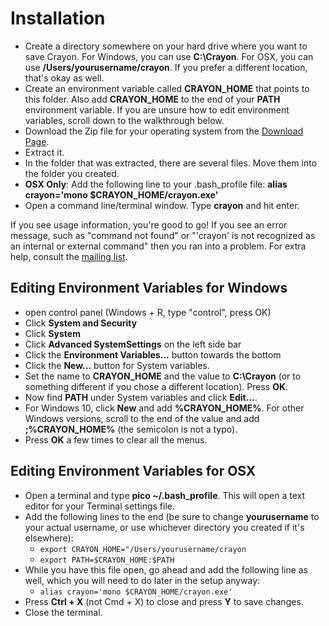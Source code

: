 # Installation

- Create a directory somewhere on your hard drive where you want to save Crayon. For Windows, you can use **C:\Crayon**. For OSX, you can use **/Users/yourusername/crayon**. If you prefer a different location, that's okay as well.
- Create an environment variable called **CRAYON_HOME** that points to this folder. Also add **CRAYON_HOME** to the end of your **PATH** environment variable. If you are unsure how to edit environment variables, scroll down to the walkthrough below.
- Download the Zip file for your operating system from the [Download Page](http://crayonlang.org/download).
- Extract it. 
- In the folder that was extracted, there are several files. Move them into the folder you created. 
- **OSX Only**: Add the following line to your .bash_profile file: **alias crayon='mono $CRAYON_HOME/crayon.exe'**
- Open a command line/terminal window. Type **crayon** and hit enter. 

If you see usage information, you're good to go! If you see an error message, such as "command not found" or "'crayon' is not recognized as an internal or external command" then you ran into a problem. For extra help, consult the [mailing list](https://groups.google.com/forum/#!forum/crayon-lang).

## Editing Environment Variables for Windows
- open control panel (Windows + R, type "control", press OK)
- Click **System and Security**
- Click **System**
- Click **Advanced SystemSettings** on the left side bar
- Click the **Environment Variables...** button towards the bottom
- Click the **New...** button for System variables. 
- Set the name to **CRAYON_HOME** and the value to **C:\Crayon** (or to something different if you chose a different location). Press **OK**.
- Now find **PATH** under System variables and click **Edit...**. 
- For Windows 10, click **New** and add **%CRAYON_HOME%**. For other Windows versions, scroll to the end of the value and add **;%CRAYON_HOME%** (the semicolon is not a typo). 
- Press **OK** a few times to clear all the menus. 

## Editing Environment Variables for OSX
- Open a terminal and type **pico ~/.bash_profile**. This will open a text editor for your Terminal settings file. 
- Add the following lines to the end (be sure to change **yourusername** to your actual username, or use whichever directory you created if it's elsewhere): 
  - `export CRAYON_HOME="/Users/yourusername/crayon`
  - `export PATH=$CRAYON_HOME:$PATH`
- While you have this file open, go ahead and add the following line as well, which you will need to do later in the setup anyway:
  - `alias crayon='mono $CRAYON_HOME/crayon.exe'`
- Press **Ctrl + X** (not Cmd + X) to close and press **Y** to save changes. 
- Close the terminal. 

